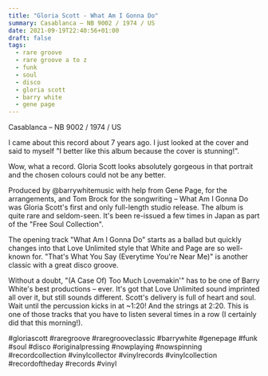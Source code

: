 ```yaml
---
title: "Gloria Scott - What Am I Gonna Do"
summary: Casablanca – NB 9002 / 1974 / US
date: 2021-09-19T22:40:56+01:00
draft: false
tags:
  - rare groove
  - rare groove a to z
  - funk
  - soul
  - disco
  - gloria scott
  - barry white
  - gene page
---
```

Casablanca – NB 9002 / 1974 / US

I came about this record about 7 years ago. I just looked at the cover and said to myself "I better like this album because the cover is stunning!".

Wow, what a record. Gloria Scott looks absolutely gorgeous in that portrait and the chosen colours could not be any better.

Produced by @barrywhitemusic with help from Gene Page, for the arrangements, and Tom Brock for the songwriting – What Am I Gonna Do was Gloria Scott's first and only full-length studio release. The album is quite rare and seldom-seen. It's been re-issued a few times in Japan as part of the "Free Soul Collection".

The opening track "What Am I Gonna Do" starts as a ballad but quickly changes into that Love Unlimited style that White and Page are so well-known for. "That's What You Say (Everytime You're Near Me)" is another classic with a great disco groove.

Without a doubt, "(A Case Of) Too Much Lovemakin'" has to be one of Barry White's best productions – ever. It's got that Love Unlimited sound imprinted all over it, but still sounds different. Scott's delivery is full of heart and soul. Wait until the percussion kicks in at ~1:20! And the strings at 2:20. This is one of those tracks that you have to listen several times in a row (I certainly did that this morning!).

#gloriascott #raregroove #raregrooveclassic #barrywhite #genepage #funk #soul #disco #originalpressing #nowplaying #nowspinning #recordcollection #vinylcollector #vinylrecords #vinylcollection #recordoftheday #records #vinyl